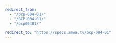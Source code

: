 ```yaml
---
redirect_from:
  - "/bcp-004-01/"
  - "/BCP-004-01/"
  - "/bcp00401/"

redirect_to: "https://specs.amwa.tv/bcp-004-01"
---
```

